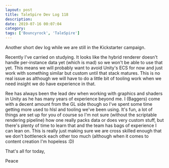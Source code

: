 ```yaml
---
layout: post
title: TaleSpire Dev Log 118
description:
date: 2019-07-16 00:07:04
category:
tags: ['Bouncyrock', 'TaleSpire']
---
```


Another short dev log while we are still in the Kickstarter campaign.

Recently I've carried on studying. It looks like the hybrid renderer doesn't handle per-instance data yet (which is mad) so we won't be able to use that yet. This means we will probably want to avoid Unity's ECS for now and just work with something similar but custom until that stack matures. This is no real issue as although we will have to do a little bit of tooling work when we need insight we do have experience in that.

Ree has always been the lead dev when working with graphics and shaders in Unity as he has many years of experience beyond me. I (Baggers) come with a decent amount from the GL side though so I've spent some time getting more used to hlsl and tooling we've been using. It's fun, a lot of things are set up for you of course so I'm not sure (without the scriptable rendering pipeline) how one really packs data or does very custom stuff, but there's plenty of time to learn that and the team has bags of experience I can lean on. This is really just making sure we are cross skilled enough that we don't bottleneck each other too much (although when it comes to content creation I'm hopeless :D)

That's all for today,

Peace
